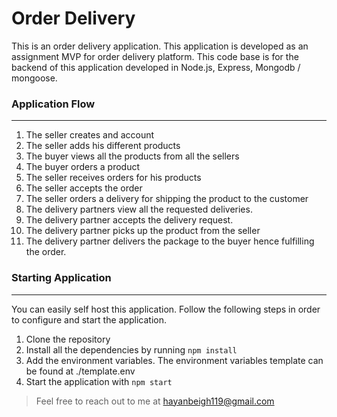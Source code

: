 # Order Delivery

This is an order delivery application. This application is developed as an assignment MVP for order delivery platform. This code base is for the backend of this application developed in Node.js, Express, Mongodb / mongoose.

### Application Flow
---

1. The seller creates and account
2. The seller adds his different products
3. The buyer views all the products from all the sellers
4. The buyer orders a product
6. The seller receives orders for his products
7. The seller accepts the order
8. The seller orders a delivery for shipping the product to the customer
9. The delivery partners view all the requested deliveries.
10. The delivery partner accepts the delivery request.
11. The delivery partner picks up the product from the seller
12. The delivery partner delivers the package to the buyer hence fulfilling the order.

### Starting Application
---

You can easily self host this application. Follow the following steps in order to configure and start the application.

1. Clone the repository
2. Install all the dependencies by running `npm install`
3. Add the environment variables. The environment variables template can be found at ./template.env
4. Start the application with `npm start`

> Feel free to reach out to me at hayanbeigh119@gmail.com
